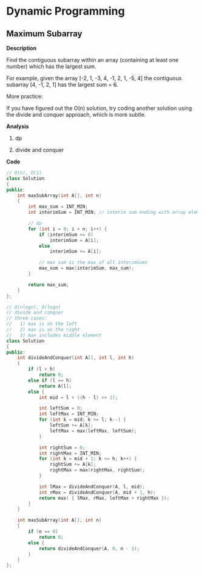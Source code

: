 # Dynamic Programming

## Maximum Subarray

**Description**

Find the contiguous subarray within an array (containing at least one number)
which has the largest sum.

For example, given the array [-2, 1, -3, 4, -1, 2, 1, -5, 4]
the contiguous subarray [4, -1, 2, 1] has the largest sum = 6.

More practice:

If you have figured out the O(n) solution, try coding another solution
using the divide and conquer approach, which is more subtle.

**Analysis**

1. dp

2. divide and conquer

**Code**

```cpp
// O(n), O(1)
class Solution
{
public:
    int maxSubArray(int A[], int n)
    {
        int max_sum = INT_MIN;
        int interimSum = INT_MIN; // interim sum ending with array element i

        // dp
        for (int i = 0; i < n; i++) {
            if (interimSum <= 0)
                interimSum = A[i];
            else
                interimSum += A[i];

            // max sum is the max of all interimSums
            max_sum = max(interimSum, max_sum);
        }

        return max_sum;
    }
};
```

```cpp
// O(nlogn), O(logn)
// divide and conquer
// three cases:
//   1) max is on the left
//   2) max is on the right
//   3) max includes middle element
class Solution
{
public:
    int divideAndConquer(int A[], int l, int h)
    {
        if (l > h)
            return 0;
        else if (l == h)
            return A[l];
        else {
            int mid = l + ((h - l) >> 1);

            int leftSum = 0;
            int leftMax = INT_MIN;
            for (int k = mid; k >= l; k--) {
                leftSum += A[k];
                leftMax = max(leftMax, leftSum);
            }

            int rightSum = 0;
            int rightMax = INT_MIN;
            for (int k = mid + 1; k <= h; k++) {
                rightSum += A[k];
                rightMax = max(rightMax, rightSum);
            }

            int lMax = divideAndConquer(A, l, mid);
            int rMax = divideAndConquer(A, mid + 1, h);
            return max( { lMax, rMax, leftMax + rightMax });
        }
    }

    int maxSubArray(int A[], int n)
    {
        if (n == 0)
            return 0;
        else {
            return divideAndConquer(A, 0, n - 1);
        }
    }
};
```
